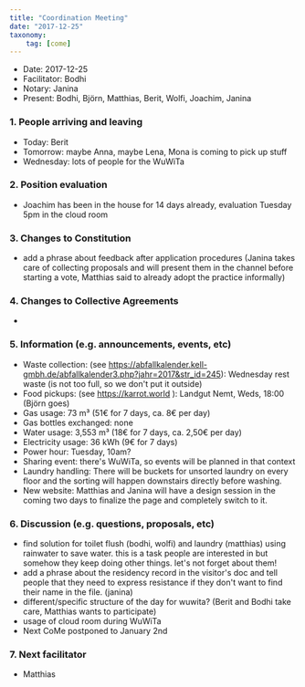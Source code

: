 ```yaml
---
title: "Coordination Meeting"
date: "2017-12-25"
taxonomy:
    tag: [come]
---
```


<!-- Hello facilitator/notary! Thank you for your services. Here is some advice for facilitating coordination meetings:
  - Notify people 10 minutes before the meeting starts. (Watching the clock is not super fun, people will be grateful if you do it for them.)
  - Start at 10:00 sharp, or earlier if everyone is there. (Waiting is time-wasting, be a time-saver!)
  - Go through the ordered points in order, even if nothing has changed. (They are arranged to try and get the most relevant information to most people.)
  - Feel welcome to moderate conversation if off-topic or too detailed. (Are listeners interested? Are speakers satisfied? Can you identify a sub-group?)
  - Try to finish the meeting before 11:00. (There is always more to talk about and it's important for people to know that CoMes don't take forever.)
  - Leave the room once the meeting has ended. (This sends a clear signal to everyone else that they can also leave and get on with their day.)
  - Have fun!
-->

- Date: 2017-12-25
- Facilitator: Bodhi
- Notary: Janina
- Present: Bodhi, Björn, Matthias, Berit, Wolfi, Joachim, Janina

### 1. People arriving and leaving
- Today: Berit
- Tomorrow: maybe Anna, maybe Lena, Mona is coming to pick up stuff
- Wednesday: lots of people for the WuWiTa

### 2. Position evaluation
- Joachim has been in the house for 14 days already, evaluation Tuesday 5pm in the cloud room

### 3. Changes to Constitution
- add a phrase about feedback after application procedures (Janina takes care of collecting proposals and will present them in the channel before starting a vote, Matthias said to already adopt the practice informally)

### 4. Changes to Collective Agreements
-

### 5. Information (e.g. announcements, events, etc)
- Waste collection: (see https://abfallkalender.kell-gmbh.de/abfallkalender3.php?jahr=2017&str_id=245): Wednesday rest waste (is not too full, so we don't put it outside)
- Food pickups: (see https://karrot.world ): Landgut Nemt, Weds, 18:00 (Björn goes)
- Gas usage: 73 m³ (51€ for 7 days, ca. 8€ per day)
- Gas bottles exchanged: none
- Water usage: 3,553 m³ (18€ for 7 days, ca. 2,50€ per day)
- Electricity usage: 36 kWh (9€ for 7 days)
- Power hour: Tuesday, 10am?
- Sharing event: there's WuWiTa, so events will be planned in that context
- Laundry handling: There will be buckets for unsorted laundry on every floor and the sorting will happen downstairs directly before washing.
- New website: Matthias and Janina will have a design session  in the coming two days to finalize the page and completely switch to it.


### 6. Discussion (e.g. questions, proposals, etc)
- find solution for toilet flush (bodhi, wolfi) and laundry (matthias) using rainwater to save water. this is a task people are interested in but somehow they keep doing other things. let's not forget about them!
- add a phrase about the residency record in the visitor's doc and tell people that they need to express resistance if they don't want to find their name in the file. (janina)
- different/specific structure of the day for wuwita? (Berit and Bodhi take care, Matthias wants to participate)
- usage of cloud room during WuWiTa
- Next CoMe postponed to January 2nd

### 7. Next facilitator
- Matthias
